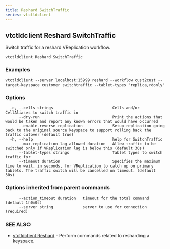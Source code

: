 ```yaml
---
title: Reshard SwitchTraffic
series: vtctldclient
---
```

## vtctldclient Reshard SwitchTraffic

Switch traffic for a reshard VReplication workflow.

```
vtctldclient Reshard SwitchTraffic
```

### Examples

```
vtctldclient --server localhost:15999 reshard --workflow cust2cust --target-keyspace customer switchtraffic --tablet-types "replica,rdonly"
```

### Options

```
  -c, --cells strings                          Cells and/or CellAliases to switch traffic in
      --dry-run                                Print the actions that would be taken and report any known errors that would have occurred
      --enable-reverse-replication             Setup replication going back to the original source keyspace to support rolling back the traffic cutover (default true)
  -h, --help                                   help for SwitchTraffic
      --max-replication-lag-allowed duration   Allow traffic to be switched only if VReplication lag is below this (default 30s)
      --tablet-types strings                   Tablet types to switch traffic for
      --timeout duration                       Specifies the maximum time to wait, in seconds, for VReplication to catch up on primary tablets. The traffic switch will be cancelled on timeout. (default 30s)
```

### Options inherited from parent commands

```
      --action_timeout duration   timeout for the total command (default 1h0m0s)
      --server string             server to use for connection (required)
```

### SEE ALSO

* [vtctldclient Reshard](../)	 - Perform commands related to resharding a keyspace.

